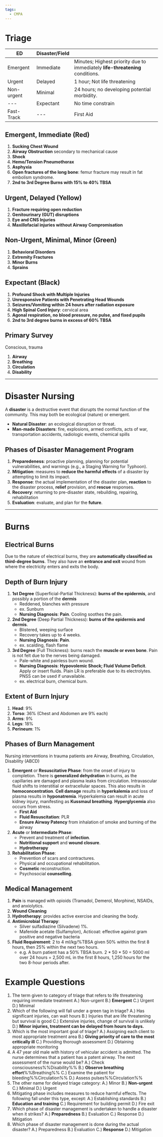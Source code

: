 ```yaml
---
tags:
  - CMPA
---
```

# Triage
| ED         | Disaster/Field |                                                                               |
| ---------- | -------------- | ----------------------------------------------------------------------------- |
| Emergent   | Immediate      | Minutes; Highest priority due to immediately **life-threatening** conditions. |
| Urgent     | Delayed        | 1 hour; Not life threatening                                                  |
| Non-urgent | Minimal        | 24 hours; no developing potential morbidity.                                  |
| ---        | Expectant      | No time constrain                                                             |
| Fast-Track | ---            | First Aid                                                                     |

## Emergent, Immediate (Red)
1. **Sucking Chest Wound**
2. **Airway Obstruction** secondary to mechanical cause
3. **Shock**
4. **Hemo/Tension Pneumothorax**
5. **Asphyxia**
6. **Open fractures of the long bone**: femur fracture may result in fat embolism syndrome.
7. **2nd to 3rd Degree Burns with 15% to 40% TBSA**
## Urgent, Delayed (Yellow)
1. **Fracture requiring open reduction**
2. **Genitourinary (GUT) disruptions**
3. **Eye and CNS Injuries**
4. **Maxillofacial injuries without Airway Compromisation**
## Non-Urgent, Minimal, Minor (Green)
1. **Behavioral Disorders**
2. **Extremity Fractures**
3. **Minor Burns**
4. **Sprains**
## Expectant (Black)
1. **Profound Shock with Multiple Injuries**
2. **Unresponsive Patients with Penetrating Head Wounds**
3. **Seizures/Vomiting within 24 hours after radiation exposure**
4. **High Spinal Cord Injury**: cervical area
5. **Agonal respiration, no blood pressure, no pulse, and fixed pupils**
6. **2nd to 3rd degree burns in excess of 60% TBSA**
## Primary Survey
Conscious, trauma
1. **Airway**
2. **Breathing**
3. **Circulation**
4. **Disability**
___
# Disaster Nursing
A **disaster** is a destructive event that disrupts the normal function of the community. This may both be ecological (nature) or emergent.
- **Natural Disaster**: an ecological disruption or threat.
- **Man-made Disasters**: fire, explosions, armed conflicts, acts of war, transportation accidents, radiologic events, chemical spills
## Phases of Disaster Management Program
1. **Preparedeness**: proactive planning, planning for potential vulnerabilities, and warnings (e.g., a Staging Warning for Typhoon).
2. **Mitigation**: measures to **reduce the harmful effects** of a disaster by attempting to limit its impact.
3. **Response**: the actual implementation of the disaster plan, **reaction** to the disaster process, **relief** provision, and **rescue** responses.
4. **Recovery**: returning to pre-disaster state, rebuilding, repairing, rehabilitation
5. **Evaluation**: evaluate, and plan for the **future**.
___
# Burns
## Electrical Burns
Due to the nature of electrical burns, they are **automatically classified as third-degree burns**. They also have an **entrance and exit** wound from where the electricity enters and exits the body.
## Depth of Burn Injury
1. **1st Degree** (Superficial-Partial Thickness): **burns of the epidermis**, and possibly a portion of the **dermis**
	- Reddened, blanches with pressure
	- ex. Sunburn
	- **Nursing Diagnosis**: **Pain**. Cooling soothes the pain.
2. **2nd Degree** (Deep Partial Thickness): **burns of the epidermis and dermis**.
	- Blistered, weeping surface
	- Recovery takes up to 4 weeks.
	- **Nursing Diagnosis**: **Pain**. 
	- ex. scalding, flash flame
3. **3rd Degree** (Full Thickness): burns reach the **muscle or even bone**. Pain is not felt due to the nerves being damaged.
	- Pale-white and painless burn wound.
	- **Nursing Diagnosis**: **Hypovolemic Shock; Fluid Volume Deficit**. Apply or insert fluids. Plain LR is preferable due to its electrolytes. PNSS can be used if unavailable.
	- ex. electrical burn, chemical burn.
## Extent of Burn Injury
1. **Head**: 9%
2. **Torso**: 36% (Chest and Abdomen are 9% each)
3. **Arms**: 9%
4. **Legs**: 18%
5. **Perineum**: 1%
## Phases of Burn Management
Nursing interventions in trauma patients are Airway, Breathing, Circulation, Disability (ABCD)
1. **Emergent** or **Resuscitative Phase**: from the onset of injury to completion. There is **generalized dehydration** in burns, as the capillaries are damaged and plasma leaks from circulation. Intravascular fluid shifts to interstitial or extracellular spaces. This also results in **hemoconcentration**. **Cell damage** results in **hyperkalemia** and loss of plasma results in **hyponatremia**. Hyperkalemia can result in acute kidney injury, manifesting as **Kussmaul breathing**. **Hyperglycemia** also occurs from stress.
	- **First Aid**
	- **Fluid Resuscitation**: PLR
	- **Ensure Airway Patency** from inhalation of smoke and burning of the airway
2. **Acute** or **Intermediate Phase**:
	- Prevent and treatment of **infection**.
	- **Nutritional support** and **wound closure**.
	- **Hydrotherapy**
3. **Rehabilitation Phase**: 
	- Prevention of scars and contractures.
	- Physical and occupational rehabilitation.
	- **Cosmetic** reconstruction.
	- Psychosocial **counselling**.
## Medical Management
1. **Pain** is managed with opioids (Tramadol, Demerol, Morphine), NSAIDs, and anxiolytics.
2. **Wound Cleaning**
3. **Hydrotherapy**: provides active exercise and cleaning the body.
4. **Antimicrobial Therapy**:
	- Silver sulfadiazine (Silvadene) 1%.
	- Mafenide acetate (Sulfamylon), Acticoat: effective against gram positive and negative bacteria
5. **Fluid Requirement**: $\text{2 to 4 ml/kg/\% TBSA}$ given 50% within the first 8 hours, then 25% within the next two hours.
	- e.g. A burn patient has a 50% TBSA burn. 2 * 50 * 50 = 5000 ml over 24 hours = 2,500 mL in the first 8 hours, 1,250 hours for the two 8-hour periods after.
# Example Questions
1. The term given to category of triage that refers to life threatening requiring immediate treatment
	A.) Non-urgent
	B.) **Emergent**
	C.) Urgent
	D.) Minimal
2. Which of the following will fall under a green tag in triage?
	A.) Has significant injuries, can wait hours
	B.) Injuries that are life threatening but survival is good
	C.) Extensive injuries, change of survival is unlikely
	D.) **Minor injuries, treatment can be delayed from hours to days.**
3. Which is the most important goal of triage?
	A.) Assigning each client to most appropriate treatment area
	B.) **Giving priority of care to the most critically ill**
	C.) Providing thorough assessment
	D.) Obtaining appropriate monitoring
4. A 47 year old male with history of vehicular accident is admitted. The nurse determines that a patient has a patent airway. The next assessment of the nurse would be?
	A.) Check consciousness%%Disability%%
	B.) **Observe breathing effort**%%Breathing%%
	C.) Examine the patient for bleeding%%Circulation%%
	D.) Assess pulses%%Circulation%%
5. The other name for delayed triage category:
	A.) Minor 
	B.) **Non-urgent**
	C.) Minimal
	D.) Urgent
6. Mitigating phase includes measures to reduce harmful effects. The following fall under this type, except:
	A.) Establishing standards
	B.) **Education and training**
	C.) Requirement for building permit
	D.) Fire exit
7. Which phase of disaster management is undertaken to handle a disaster when it strikes?
	A.) **Preparedness**
	B.) Evaluation
	C.) Response
	D.) Mitigation
8. Which phase of disaster management is done during the actual disaster?
	A.) Preparedness
	B.) Evaluation
	C.) **Response**
	D.) Mitigation